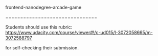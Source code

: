 frontend-nanodegree-arcade-game

===============================


Students should use this rubric: 
  https://www.udacity.com/course/viewer#!/c-ud015/l-3072058665/m-3072588797


for self-checking their submission.
